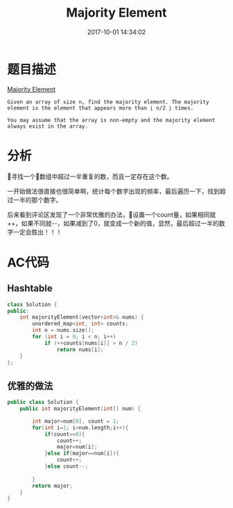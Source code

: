 ﻿---
title: Majority Element
date: 2017-10-01 14:34:02
categories: Leetcode
tags: 
 - Array
 - Hash
---

# 题目描述
[Majority Element](https://leetcode.com/problems/majority-element/description/)
```
Given an array of size n, find the majority element. The majority element is the element that appears more than ⌊ n/2 ⌋ times.

You may assume that the array is non-empty and the majority element always exist in the array.
```
<!--more-->

# 分析
寻找一个数组中超过一半重复的数，而且一定存在这个数。

一开始做法很直接也很简单啊，统计每个数字出现的频率，最后遍历一下，找到超过一半的那个数字。

后来看到评论区发现了一个非常优雅的办法，设置一个count量，如果相同就++，如果不同就--，如果减到了0，就变成一个新的值，显然，最后超过一半的数字一定会胜出！！！

# AC代码
## Hashtable
```C++
class Solution {
public:
    int majorityElement(vector<int>& nums) {
        unordered_map<int, int> counts; 
        int n = nums.size();
        for (int i = 0; i < n; i++)
            if (++counts[nums[i]] > n / 2)
                return nums[i];
    }
};
```

## 优雅的做法
```C++
public class Solution {
    public int majorityElement(int[] num) {

        int major=num[0], count = 1;
        for(int i=1; i<num.length;i++){
            if(count==0){
                count++;
                major=num[i];
            }else if(major==num[i]){
                count++;
            }else count--;
            
        }
        return major;
    }
}
```